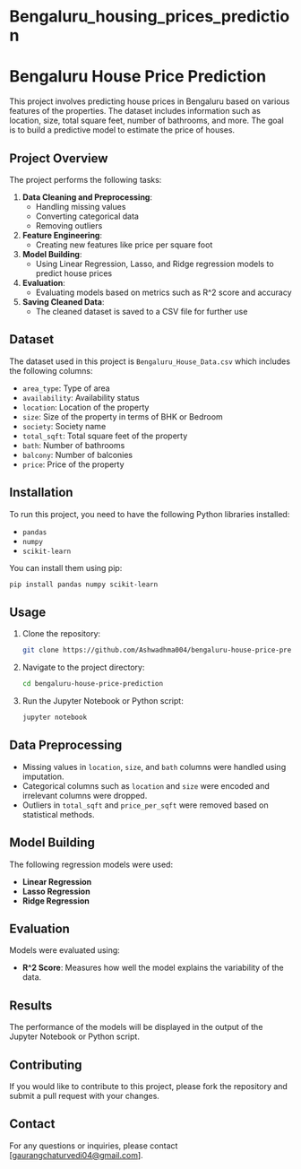 # Bengaluru_housing_prices_prediction


# Bengaluru House Price Prediction

This project involves predicting house prices in Bengaluru based on various features of the properties. The dataset includes information such as location, size, total square feet, number of bathrooms, and more. The goal is to build a predictive model to estimate the price of houses.

## Project Overview

The project performs the following tasks:
1. **Data Cleaning and Preprocessing**: 
   - Handling missing values
   - Converting categorical data
   - Removing outliers
2. **Feature Engineering**:
   - Creating new features like price per square foot
3. **Model Building**:
   - Using Linear Regression, Lasso, and Ridge regression models to predict house prices
4. **Evaluation**:
   - Evaluating models based on metrics such as R^2 score and accuracy
5. **Saving Cleaned Data**:
   - The cleaned dataset is saved to a CSV file for further use

## Dataset

The dataset used in this project is `Bengaluru_House_Data.csv` which includes the following columns:
- `area_type`: Type of area
- `availability`: Availability status
- `location`: Location of the property
- `size`: Size of the property in terms of BHK or Bedroom
- `society`: Society name
- `total_sqft`: Total square feet of the property
- `bath`: Number of bathrooms
- `balcony`: Number of balconies
- `price`: Price of the property

## Installation

To run this project, you need to have the following Python libraries installed:
- `pandas`
- `numpy`
- `scikit-learn`

You can install them using pip:

```bash
pip install pandas numpy scikit-learn
```

## Usage

1. Clone the repository:

   ```bash
   git clone https://github.com/Ashwadhma004/bengaluru-house-price-prediction.git
   ```

2. Navigate to the project directory:

   ```bash
   cd bengaluru-house-price-prediction
   ```

3. Run the Jupyter Notebook or Python script:

   ```bash
   jupyter notebook
   ```

## Data Preprocessing

- Missing values in `location`, `size`, and `bath` columns were handled using imputation.
- Categorical columns such as `location` and `size` were encoded and irrelevant columns were dropped.
- Outliers in `total_sqft` and `price_per_sqft` were removed based on statistical methods.

## Model Building

The following regression models were used:
- **Linear Regression**
- **Lasso Regression**
- **Ridge Regression**

## Evaluation

Models were evaluated using:
- **R^2 Score**: Measures how well the model explains the variability of the data.

## Results

The performance of the models will be displayed in the output of the Jupyter Notebook or Python script.

## Contributing

If you would like to contribute to this project, please fork the repository and submit a pull request with your changes.

## Contact

For any questions or inquiries, please contact [gaurangchaturvedi04@gmail.com].
